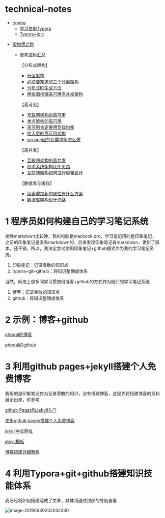 # technical-notes

- [typora](./typora)
	* [学习使用Typora](/typora/学习使用Typora.md)
  * [Typora+ipic](/typora/Typora+ipic.md)

* [架构师之路](./架构师之路)
  
  * [参考资料汇总](./架构师之路/目录汇总.md)
  
	【分布式架构】
  
	* [分层架构](./架构师之路/分层架构.md)
	* [必须要知道的三个分离架构](./架构师之路/必须要知道的三个分离架构.md)
	* [分布式ID生成方法](./架构师之路/分布式ID生成方法.md)
	* [两张图梳理高可用高并发架构](./架构师之路/两张图梳理高可用高并发架构.md)
	
	【高可用】
	
	* [互联网架构的高可用](./架构师之路/互联网架构的高可用.md)
	* [单点架构的高可用](./架构师之路/单点架构的高可用.md)
	* [高可用肯定要用负载均衡](./架构师之路/高可用肯定要用负载均衡.md)
	* [接入层的高可用架构](./架构师之路/接入层的高可用架构.md)
	* [service层的负载均衡怎么做](./架构师之路/service层的负载均衡怎么做.md)
	
	【高并发】
	* [互联网架构的高并发](./架构师之路/互联网架构的高并发.md)
	* [秒杀系统架构优化思路](./架构师之路/秒杀系统架构优化思路.md)
	* [互联网架构如何进行容量设计](./架构师之路/互联网架构如何进行容量设计.md)
	
	【数据库与缓存】
	
	- [给表增加新的属性有什么方案](./架构师之路/给表增加新的属性有什么方案.md)
	- [数据库架构设计思路](./架构师之路/数据库架构设计思路.md)





# 1  程序员如何构建自己的学习笔记系统

接触markdown比较晚，我的电脑是macbook pro，学习笔记用的是印象笔记，之前的印象笔记是没有markdown的，后来发现印象笔记有markdown，更新了版本，还不错。所以，我决定尝试使用印象笔记+github模式作为我的学习笔记系统。

1. 印象笔记：记录零散的知识点
2. typora+git+github：将知识整理成体系



当然，网络上很多同学习惯使用博客+github的方式作为他们的学习笔记系统

1. 博客：记录零散的知识点
2. github：将知识整理成体系



# 2  示例：博客+github

[phodal的博客](https://www.phodal.com/)

[phodal的github](https://github.com/phodal)



# 3  利用github pages+jekyll搭建个人免费博客

我用的是印象笔记作为记录零散的知识，没有搭建博客，这里先将搭建博客的资料展示出来，供参考

[github Pages和Jekyll入门](http://www.ruanyifeng.com/blog/2012/08/blogging_with_jekyll.html)

[使用github pages搭建个人免费博客](https://www.jianshu.com/p/fabb01427203)

[jekyll中文网址](http://jekyllcn.com/)

[jekyll模板](http://jekyllthemes.org/)

[博客搭建详细教程](https://github.com/qiubaiying/qiubaiying.github.io)



# 4  利用Typora+git+github搭建知识技能体系

我已经将如何搭建写成了文章，具体请通过顶部的导航查看

![image-20190630202042230](http://ww1.sinaimg.cn/large/006tNc79ly1g4jg8umbm2j30kt04wmxe.jpg)